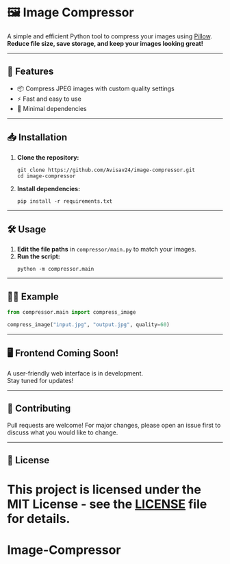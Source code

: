 # 🖼️ Image Compressor

A simple and efficient Python tool to compress your images using [Pillow](https://python-pillow.org/).  
**Reduce file size, save storage, and keep your images looking great!**

---

## 🚀 Features

- 📦 Compress JPEG images with custom quality settings
- ⚡ Fast and easy to use
- 🐍 Minimal dependencies

---

## 📥 Installation

1. **Clone the repository:**

   ```
   git clone https://github.com/Avisav24/image-compressor.git
   cd image-compressor
   ```

2. **Install dependencies:**
   ```
   pip install -r requirements.txt
   ```

---

## 🛠️ Usage

1. **Edit the file paths** in `compressor/main.py` to match your images.
2. **Run the script:**
   ```
   python -m compressor.main
   ```

---

## 🧑‍💻 Example

```python
from compressor.main import compress_image

compress_image("input.jpg", "output.jpg", quality=60)
```

---

## 🖥️ Frontend Coming Soon!

A user-friendly web interface is in development.  
Stay tuned for updates!

---

## 🤝 Contributing

Pull requests are welcome! For major changes, please open an issue first to discuss what you would like to change.

---

## 📄 License

This project is licensed under the MIT License - see the [LICENSE](LICENSE) file for details.
=======
# Image-Compressor
